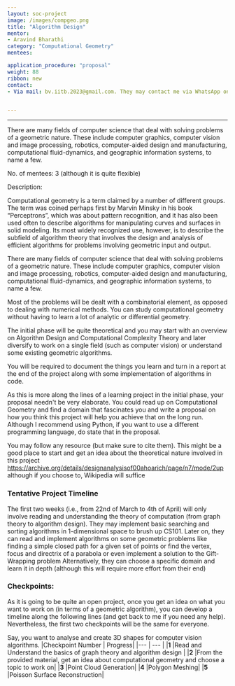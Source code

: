 ```yaml
---
layout: soc-project
image: /images/compgeo.png
title: "Algorithm Design"
mentor: 
- Aravind Bharathi
category: "Computational Geometry"
mentees: 

application_procedure: "proposal" 
weight: 88
ribbon: new
contact:
- Via mail: bv.iitb.2023@gmail.com. They may contact me via WhatsApp once they are selected.


---
```


---
There are many fields of computer science that deal with solving problems of a geometric nature. These include computer graphics, computer vision and image processing, robotics, computer-aided design and manufacturing, computational fluid-dynamics, and geographic information systems, to name a few.


<!--break-->

No. of mentees: 3 (although it is quite flexible)

Description:


Computational geometry is a term claimed by a number of different groups. The term was coined perhaps first by Marvin Minsky in his book “Perceptrons”, which was about pattern recognition, and it has also been used often to describe algorithms for manipulating curves and surfaces in solid modeling. Its most widely recognized use, however, is to describe the subfield of algorithm theory that involves the design and analysis of efficient algorithms for problems involving geometric input and output. 

There are many fields of computer science that deal with solving problems of a geometric nature. These include computer graphics, computer vision and image processing, robotics, computer-aided design and manufacturing, computational fluid-dynamics, and geographic information systems, to name a few.

Most of the problems will be dealt with a combinatorial element, as opposed to dealing with numerical methods. You can study computational geometry without having to learn a lot of analytic or differential geometry.

The initial phase will be quite theoretical and you may start with an overview on Algorithm Design and Computational Complexity Theory and later diversify to work on a single field (such as computer vision) or understand some existing geometric algorithms. 

You will be required to document the things you learn and turn in a report at the end of the project along with some implementation of algorithms in code. 

As this is more along the lines of a learning project in the initial phase, your proposal needn't be very elaborate. You could read up on Computational Geometry and find a domain that fascinates you and write a proposal on how you think this project will help you achieve that on the long run. Although I recommend using Python, if you want to use a different programming language, do state that in the proposal.

You may follow any resource (but make sure to cite them). This might be a good place to start and get an idea about the theoretical nature involved in this project https://archive.org/details/designanalysisof00ahoarich/page/n7/mode/2up although if you choose to, Wikipedia will suffice

<!--break-->

<!--break-->
### Tentative Project Timeline

The first two weeks (i.e., from 22nd of March to 4th of April) will only involve reading and understanding the theory of computation (from graph theory to algorithm design). They may implement basic searching and sorting algorithms in 1-dimensional space to brush up CS101. 
Later on, they can read and implement algorithms on some geometric problems 
like finding a simple closed path for a given set of points
or find the vertex, focus and directrix of a parabola
or even implement a solution to the Gift-Wrapping problem
Alternatively, they can choose a specific domain and learn it in depth (although this will require more effort from their end)



### Checkpoints:
<!--break-->

As it is going to be quite an open project, once you get an idea on what you want to work on (in terms of a geometric algorithm), you can develop a timeline along the following lines (and get back to me if you need any help). Nevertheless, the first two checkpoints will be the same for everyone.

Say, you want to analyse and create 3D shapes for computer vision algorithms.
|Checkpoint Number  | Progress|
|--- | --- | 
|**1** |Read and Understand the basics of graph theory and algorithm design |
|**2** |From the provided material, get an idea about computational geometry and choose a topic to work on|
|**3** |Point Cloud Generation|
|**4** |Polygon Meshing|
|**5** |Poisson Surface Reconstruction|

<!--break-->
